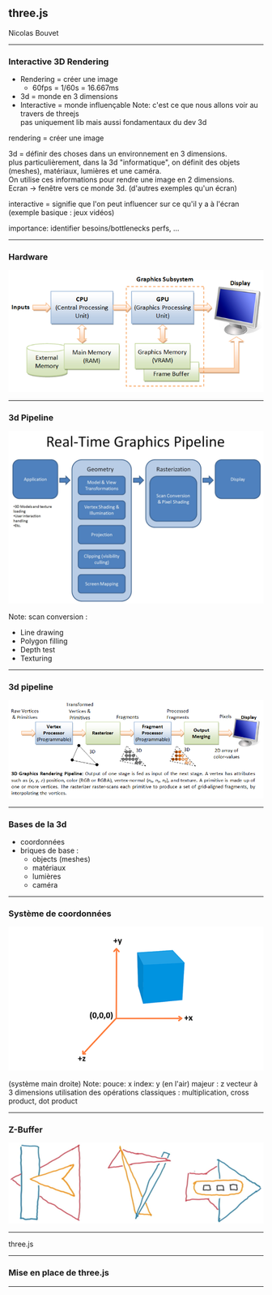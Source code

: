 ## three.js
Nicolas Bouvet

---

### Interactive 3D Rendering
* Rendering = créer une image
    * 60fps = 1/60s = 16.667ms
* 3d = monde en 3 dimensions
* Interactive = monde influençable
Note:
c'est ce que nous allons voir au travers de threejs  
pas uniquement lib mais aussi fondamentaux du dev 3d

rendering = créer une image

3d = définir des choses dans un environnement en 3 dimensions.  
plus particulièrement, dans la 3d "informatique", on définit des objets (meshes), matériaux, lumières et une caméra.  
On utilise ces informations pour rendre une image en 2 dimensions.  
Ecran -> fenêtre vers ce monde 3d. (d'autres exemples qu'un écran)

interactive = signifie que l'on peut influencer sur ce qu'il y a à l'écran (exemple basique : jeux vidéos)  

importance: identifier besoins/bottlenecks perfs, ...

---

### Hardware
![](images/Graphics3D_Hardware.png)

---

### 3d Pipeline
![](images/pipeline.jpg)

Note:
scan conversion :
* Line drawing
* Polygon filling
* Depth test
* Texturing

---

### 3d pipeline
![](images/Graphics3D_Pipe.png)

---

### Bases de la 3d
* coordonnées
* briques de base :
    * objects (meshes)
    * matériaux
    * lumières
    * caméra

---

### Système de coordonnées
![](images/3d-coordinate-system.png)

(système main droite)
Note:
pouce: x
index: y (en l'air)
majeur : z
vecteur à 3 dimensions
utilisation des opérations classiques : multiplication, cross product, dot product

---

### Z-Buffer
![](images/painters_algorithm.png)

---

three.js

---

### Mise en place de three.js

---
